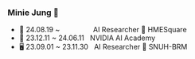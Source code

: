 ### Minie Jung :tangerine:

- 🤖 24.08.19 ~ &nbsp;&nbsp;&nbsp;&nbsp;&nbsp;&nbsp;&nbsp;&nbsp;&nbsp;&nbsp;&nbsp;&nbsp;&nbsp;&nbsp;&nbsp; AI Researcher 📍 HMESquare
- 🌱 23.12.11 ~ 24.06.11 &nbsp; NVIDIA AI Academy
- 🖥 23.09.01 ~ 23.11.30 &nbsp; AI Researcher 📍 SNUH-BRM
